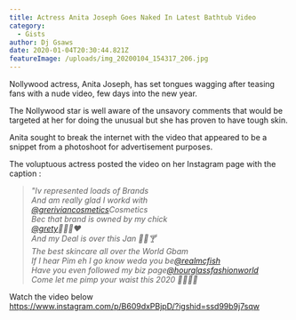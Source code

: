 ```yaml
---
title: Actress Anita Joseph Goes Naked In Latest Bathtub Video
category:
  - Gists
author: Dj Gsaws
date: 2020-01-04T20:30:44.821Z
featureImage: /uploads/img_20200104_154317_206.jpg
---
```

Nollywood actress, Anita Joseph, has set tongues wagging after teasing fans with a nude video, few days into the new year.

The Nollywood star is well aware of the unsavory comments that would be targeted at her for doing the unusual but she has proven to have tough skin.

Anita sought to break the internet with the video that appeared to be a snippet from a photoshoot for advertisement purposes.

The voluptuous actress posted the video on her Instagram page with the caption :

> *"Iv represented loads of Brands*\
> *And am really glad I workd with*\
> *[@greriviancosmetics](https://www.instagram.com/greriviancosmetics/)Cosmetics*\
> *Bec that brand is owned by my chick*\
> *[@grety](https://www.instagram.com/grety/)💋💋💋❤️*\
> *And my Deal is over this Jan 🙋‍♀️🍸*\
> *The best skincare all over the World Gbam*\
> *If I hear Pim eh I go know weda you be[@realmcfish](https://www.instagram.com/realmcfish/)*\
> *Have you even followed my biz page[@hourglassfashionworld](https://www.instagram.com/hourglassfashionworld/)*\
> *Come let me pimp your waist this 2020 🚶‍♂️🚶‍♂️*

Watch the video below\
<https://www.instagram.com/p/B609dxPBjpD/?igshid=ssd99b9j7sqw>
